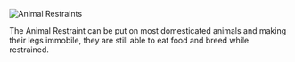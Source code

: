 ![Animal Restraints](item:betterwithmods:breeding_harness)

The Animal Restraint can be put on most domesticated animals and making their legs immobile, they are still able to eat food and breed while restrained.